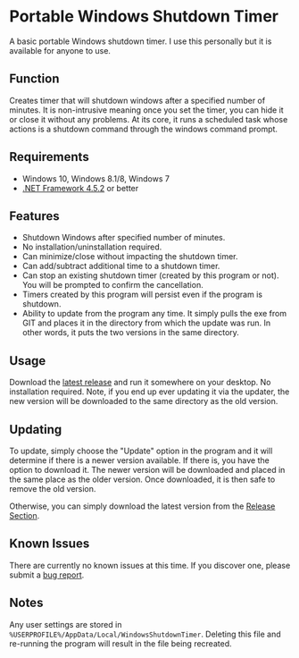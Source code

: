 # Portable Windows Shutdown Timer
A basic portable Windows shutdown timer. I use this personally but it is available for anyone to use. 

## Function

Creates timer that will shutdown windows after a specified number of minutes. It is non-intrusive meaning once you set the timer, you can hide it or close it without any problems. At its core, it runs a scheduled task whose actions is a shutdown command through the windows command prompt.

## Requirements

* Windows 10, Windows 8.1/8, Windows 7
* [.NET Framework 4.5.2](https://www.microsoft.com/en-us/download/details.aspx?id=42642) or better

## Features

* Shutdown Windows after specified number of minutes.
* No installation/uninstallation required.
* Can minimize/close without impacting the shutdown timer.
* Can add/subtract additional time to a shutdown timer.
* Can stop an existing shutdown timer (created by this program or not). You will be prompted to confirm the cancellation.
* Timers created by this program will persist even if the program is shutdown.
* Ability to update from the program any time. It simply pulls the exe from GIT and places it in the directory from which the update was run. In other words, it puts the two versions in the same directory.

## Usage

Download the [latest release](https://github.com/taylorflatt/windows-shutdown-timer/releases) and run it somewhere on your desktop. No installation required. Note, if you end up ever updating it via the updater, the new version will be downloaded to the same directory as the old version.

## Updating

To update, simply choose the "Update" option in the program and it will determine if there is a newer version available. If there is, you have the option to download it. The newer version will be downloaded and placed in the same place as the older version. Once downloaded, it is then safe to remove the old version.

Otherwise, you can simply download the latest version from the [Release Section](https://github.com/taylorflatt/windows-shutdown-timer/releases).

## Known Issues

There are currently no known issues at this time. If you discover one, please submit a [bug report](https://github.com/taylorflatt/windows-shutdown-timer/issues).

## Notes

Any user settings are stored in `%USERPROFILE%/AppData/Local/WindowsShutdownTimer`. Deleting this file and re-running the program will result in the file being recreated.
